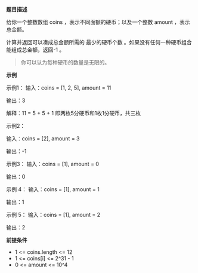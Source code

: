 **题目描述**

给你一个整数数组 coins ，表示不同面额的硬币；以及一个整数 amount ，表示总金额。

计算并返回可以凑成总金额所需的 最少的硬币个数 。如果没有任何一种硬币组合能组成总金额，返回-1 。

>你可以认为每种硬币的数量是无限的。

**示例**

示例1：
输入：coins = [1, 2, 5], amount = 11

输出：3

解释：11 = 5 + 5 + 1 即两枚5分硬币和1枚1分硬币，共三枚

示例2：

输入：coins = [2], amount = 3

输出：-1

示例3：
输入：coins = [1], amount = 0

输出：0

示例 4：
输入：coins = [1], amount = 1

输出：1

示例 5：
输入：coins = [1], amount = 2

输出：2

**前提条件**
- 1 <= coins.length <= 12
- 1 <= coins[i] <= 2^31 - 1
- 0 <= amount <= 10^4